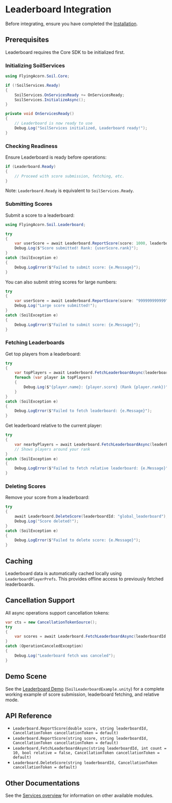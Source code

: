 # Leaderboard Integration

Before integrating, ensure you have completed the [Installation](../Installation.md).

## Prerequisites

Leaderboard requires the Core SDK to be initialized first.

### Initializing SoilServices

```csharp
using FlyingAcorn.Soil.Core;

if (!SoilServices.Ready)
{
    SoilServices.OnServicesReady += OnServicesReady;
    SoilServices.InitializeAsync();
}

private void OnServicesReady()
{
    // Leaderboard is now ready to use
    Debug.Log("SoilServices initialized, Leaderboard ready!");
}
```

### Checking Readiness

Ensure Leaderboard is ready before operations:

```csharp
if (Leaderboard.Ready)
{
    // Proceed with score submission, fetching, etc.
}
```

Note: `Leaderboard.Ready` is equivalent to `SoilServices.Ready`.

### Submitting Scores

Submit a score to a leaderboard:

```csharp
using FlyingAcorn.Soil.Leaderboard;

try
{
    var userScore = await Leaderboard.ReportScore(score: 1000, leaderboardId: "global_leaderboard");
    Debug.Log($"Score submitted! Rank: {userScore.rank}");
}
catch (SoilException e)
{
    Debug.LogError($"Failed to submit score: {e.Message}");
}
```

You can also submit string scores for large numbers:

```csharp
try
{
    var userScore = await Leaderboard.ReportScore(score: "999999999999", leaderboardId: "big_score_board");
    Debug.Log("Large score submitted!");
}
catch (SoilException e)
{
    Debug.LogError($"Failed to submit score: {e.Message}");
}
```

### Fetching Leaderboards

Get top players from a leaderboard:

```csharp
try
{
    var topPlayers = await Leaderboard.FetchLeaderboardAsync(leaderboardId: "global_leaderboard", count: 10);
    foreach (var player in topPlayers)
    {
        Debug.Log($"{player.name}: {player.score} (Rank {player.rank})");
    }
}
catch (SoilException e)
{
    Debug.LogError($"Failed to fetch leaderboard: {e.Message}");
}
```

Get leaderboard relative to the current player:

```csharp
try
{
    var nearbyPlayers = await Leaderboard.FetchLeaderboardAsync(leaderboardId: "global_leaderboard", count: 10, relative: true);
    // Shows players around your rank
}
catch (SoilException e)
{
    Debug.LogError($"Failed to fetch relative leaderboard: {e.Message}");
}
```

### Deleting Scores

Remove your score from a leaderboard:

```csharp
try
{
    await Leaderboard.DeleteScore(leaderboardId: "global_leaderboard");
    Debug.Log("Score deleted!");
}
catch (SoilException e)
{
    Debug.LogError($"Failed to delete score: {e.Message}");
}
```

## Caching

Leaderboard data is automatically cached locally using `LeaderboardPlayerPrefs`. This provides offline access to previously fetched leaderboards.

## Cancellation Support

All async operations support cancellation tokens:

```csharp
var cts = new CancellationTokenSource();
try
{
    var scores = await Leaderboard.FetchLeaderboardAsync(leaderboardId: "board", count: 10, cancellationToken: cts.Token);
}
catch (OperationCanceledException)
{
    Debug.Log("Leaderboard fetch was canceled");
}
```

## Demo Scene

See the [Leaderboard Demo](../README.md#demo-scenes) (`SoilLeaderboardExample.unity`) for a complete working example of score submission, leaderboard fetching, and relative mode.

## API Reference

- `Leaderboard.ReportScore(double score, string leaderboardId, CancellationToken cancellationToken = default)`
- `Leaderboard.ReportScore(string score, string leaderboardId, CancellationToken cancellationToken = default)`
- `Leaderboard.FetchLeaderboardAsync(string leaderboardId, int count = 10, bool relative = false, CancellationToken cancellationToken = default)`
- `Leaderboard.DeleteScore(string leaderboardId, CancellationToken cancellationToken = default)`

## Other Documentations

See the [Services overview](../README.md#services) for information on other available modules.